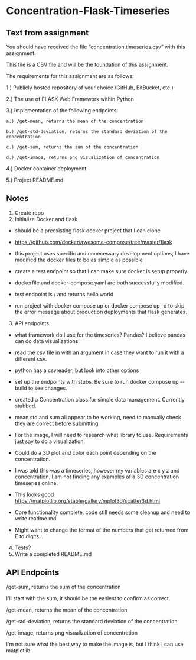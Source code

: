# Concentration-Flask-Timeseries

## Text from assignment

You should have received the file “concentration.timeseries.csv” with this assignment.

This file is a CSV file and will be the foundation of this assignment.

The requirements for this assignment are as follows:

1.) Publicly hosted repository of your choice (GitHub, BitBucket, etc.)

2.) The use of FLASK Web Framework within Python

3.) Implementation of the following endpoints:

	a.) /get-mean, returns the mean of the concentration

	b.) /get-std-deviation, returns the standard deviation of the concentration

	c.) /get-sum, returns the sum of the concentration

	d.) /get-image, returns png visualization of concentration

4.) Docker container deployment

5.) Project README.md 

## Notes

1. Create repo
2. Initialize Docker and flask
* should be a preexisting flask docker project that I can clone
* https://github.com/docker/awesome-compose/tree/master/flask
* this project uses specific and unnecessary development options, I have modified the docker files to be as simple as possible
* create a test endpoint so that I can make sure docker is setup properly

* dockerfile and docker-compose.yaml are both successfully modified.
* test endpoint is / and returns hello world

* run project with docker compose up or docker compose up -d to skip the error message about production deployments that flask generates.
3. API endpoints
* what framework do I use for the timeseries? Pandas? I believe pandas can do data visualizations.
* read the csv file in with an argument in case they want to run it with a different csv.
* python has a csvreader, but look into other options

* set up the endpoints with stubs. Be sure to run docker compose up --build to see changes.

* created a Concentration class for simple data management. Currently stubbed.

* mean std and sum all appear to be working, need to manually check they are correct before submitting.

* For the image, I will need to research what library to use. Requirements just say to do a visualization.

* Could do a 3D plot and color each point depending on the concentration.

* I was told this was a timeseries, however my variables are x y z and concentration. I am not finding any examples of a 3D concentration timeseries online.

* This looks good https://matplotlib.org/stable/gallery/mplot3d/scatter3d.html

* Core functionality complete, code still needs some cleanup and need to write readme.md

* Might want to change the format of the numbers that get returned from E to digits.

4. Tests? 
5. Write a completed README.md

## API Endpoints

/get-sum, returns the sum of the concentration

I'll start with the sum, it should be the easiest to confirm as correct.

/get-mean, returns the mean of the concentration

/get-std-deviation, returns the standard deviation of the concentration

/get-image, returns png visualization of concentration

I'm not sure what the best way to make the image is, but I think I can use matplotlib.